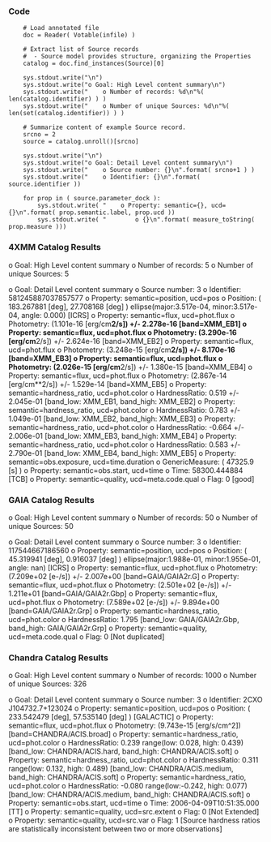 ### Code
```
    # Load annotated file
    doc = Reader( Votable(infile) )

    # Extract list of Source records
    #  - Source model provides structure, organizing the Properties
    catalog = doc.find_instances(Source)[0]
    
    sys.stdout.write("\n")
    sys.stdout.write("o Goal: High Level content summary\n")
    sys.stdout.write("    o Number of records: %d\n"%( len(catalog.identifier) ) )
    sys.stdout.write("    o Number of unique Sources: %d\n"%( len(set(catalog.identifier)) ) )

    # Summarize content of example Source record.
    srcno = 2
    source = catalog.unroll()[srcno]

    sys.stdout.write("\n")
    sys.stdout.write("o Goal: Detail Level content summary\n")
    sys.stdout.write("    o Source number: {}\n".format( srcno+1 ) )
    sys.stdout.write("    o Identifier: {}\n".format( source.identifier ))

    for prop in ( source.parameter_dock ):
        sys.stdout.write( "    o Property: semantic={}, ucd={}\n".format( prop.semantic.label, prop.ucd ))
        sys.stdout.write( "        o {}\n".format( measure_toString( prop.measure )))
```

### 4XMM Catalog Results
o Goal: High Level content summary
    o Number of records: 5
    o Number of unique Sources: 5

o Goal: Detail Level content summary
    o Source number: 3
    o Identifier: 581245887037857577
    o Property: semantic=position, ucd=pos
        o Position: ( 183.267881 [deg],  27.708168 [deg] ) ellipse(major:3.517e-04, minor:3.517e-04, angle: 0.000) [ICRS]
    o Property: semantic=flux, ucd=phot.flux
        o Photometry: (1.101e-16 [erg/cm**2/s]) +/- 2.278e-16 [band=XMM_EB1]
    o Property: semantic=flux, ucd=phot.flux
        o Photometry: (3.290e-16 [erg/cm**2/s]) +/- 2.624e-16 [band=XMM_EB2]
    o Property: semantic=flux, ucd=phot.flux
        o Photometry: (3.248e-15 [erg/cm**2/s]) +/- 8.170e-16 [band=XMM_EB3]
    o Property: semantic=flux, ucd=phot.flux
        o Photometry: (2.026e-15 [erg/cm**2/s]) +/- 1.380e-15 [band=XMM_EB4]
    o Property: semantic=flux, ucd=phot.flux
        o Photometry: (2.867e-14 [erg/cm**2/s]) +/- 1.529e-14 [band=XMM_EB5]
    o Property: semantic=hardness_ratio, ucd=phot.color
        o HardnessRatio:  0.519 +/- 2.045e-01 [band_low: XMM_EB1, band_high: XMM_EB2]
    o Property: semantic=hardness_ratio, ucd=phot.color
        o HardnessRatio:  0.783 +/- 1.049e-01 [band_low: XMM_EB2, band_high: XMM_EB3]
    o Property: semantic=hardness_ratio, ucd=phot.color
        o HardnessRatio: -0.664 +/- 2.006e-01 [band_low: XMM_EB3, band_high: XMM_EB4]
    o Property: semantic=hardness_ratio, ucd=phot.color
        o HardnessRatio:  0.583 +/- 2.790e-01 [band_low: XMM_EB4, band_high: XMM_EB5]
    o Property: semantic=obs.exposure, ucd=time.duration
        o GenericMeasure: (    47325.9 [s] )
    o Property: semantic=obs.start, ucd=time
        o Time: 58300.444884 [TCB]
    o Property: semantic=quality, ucd=meta.code.qual
        o Flag: 0 [good]


### GAIA Catalog Results
o Goal: High Level content summary
    o Number of records: 50
    o Number of unique Sources: 50

o Goal: Detail Level content summary
    o Source number: 3
    o Identifier: 117544667186560
    o Property: semantic=position, ucd=pos
        o Position: (  45.319941 [deg],   0.916037 [deg] ) ellipse(major:1.988e-01, minor:1.955e-01, angle:   nan) [ICRS]
    o Property: semantic=flux, ucd=phot.flux
        o Photometry: (7.209e+02 [e-/s]) +/- 2.007e+00 [band=GAIA/GAIA2r.G]
    o Property: semantic=flux, ucd=phot.flux
        o Photometry: (2.501e+02 [e-/s]) +/- 1.211e+01 [band=GAIA/GAIA2r.Gbp]
    o Property: semantic=flux, ucd=phot.flux
        o Photometry: (7.589e+02 [e-/s]) +/- 9.894e+00 [band=GAIA/GAIA2r.Grp]
    o Property: semantic=hardness_ratio, ucd=phot.color
        o HardnessRatio:  1.795 [band_low: GAIA/GAIA2r.Gbp, band_high: GAIA/GAIA2r.Grp]
    o Property: semantic=quality, ucd=meta.code.qual
        o Flag: 0 [Not duplicated]


### Chandra Catalog Results
o Goal: High Level content summary
    o Number of records: 1000
    o Number of unique Sources: 326

o Goal: Detail Level content summary
    o Source number: 3
    o Identifier: 2CXO J104732.7+123024
    o Property: semantic=position, ucd=pos
        o Position: ( 233.542479 [deg],  57.535140 [deg] ) [GALACTIC]
    o Property: semantic=flux, ucd=phot.flux
        o Photometry: (9.743e-15 [erg/s/cm^2]) [band=CHANDRA/ACIS.broad]
    o Property: semantic=hardness_ratio, ucd=phot.color
        o HardnessRatio:  0.239 range(low: 0.028, high: 0.439) [band_low: CHANDRA/ACIS.hard, band_high: CHANDRA/ACIS.soft]
    o Property: semantic=hardness_ratio, ucd=phot.color
        o HardnessRatio:  0.311 range(low: 0.132, high: 0.489) [band_low: CHANDRA/ACIS.medium, band_high: CHANDRA/ACIS.soft]
    o Property: semantic=hardness_ratio, ucd=phot.color
        o HardnessRatio: -0.080 range(low:-0.242, high: 0.077) [band_low: CHANDRA/ACIS.medium, band_high: CHANDRA/ACIS.soft]
    o Property: semantic=obs.start, ucd=time
        o Time: 2006-04-09T10:51:35.000 [TT]
    o Property: semantic=quality, ucd=src.extent
        o Flag: 0 [Not Extended]
    o Property: semantic=quality, ucd=src.var
        o Flag: 1 [Source hardness ratios are statistically inconsistent between two or more observations]
